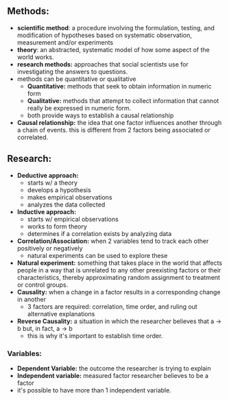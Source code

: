 ## Methods:
- **scientific method**: a procedure involving the formulation, testing, and modification of hypotheses based on systematic observation, measurement and/or experiments
- **theory**: an abstracted, systematic model of how some aspect of the world works.
- **research methods:** approaches that social scientists use for investigating the answers to questions.
- methods can be quantitative or qualitative
	- **Quantitative:** methods that seek to obtain information in numeric form
	- **Qualitative:** methods that attempt to collect information that cannot really be expressed in numeric form.
	- both provide ways to establish a causal relationship
- **Causal relationship:** the idea that one factor influences another through a chain of events. this is different from 2 factors being associated or correlated.
## Research:
- **Deductive approach:**
	- starts w/ a theory
	- develops a hypothesis
	- makes empirical observations
	- analyzes the data collected
- **Inductive approach:**
	- starts w/ empirical observations
	- works to form theory
	- determines if a correlation exists by analyzing data
- **Correlation/Association:** when 2 variables tend to track each other positively or negatively
	- natural experiments can be used to explore these
- **Natural experiment:** something that takes place in the world that affects people in a way that is unrelated to any other preexisting factors or their characteristics, thereby approximating random assignment to treatment or control groups.
- **Causality:** when a change in a factor results in a corresponding change in another
	- 3 factors are required: correlation, time order, and ruling out alternative explanations
- **Reverse Causality:** a situation in which the researcher believes that a -> b but, in fact,   a -> b
	- this is why it's important to establish time order.
### Variables:
- **Dependent Variable:** the outcome the researcher is trying to explain
- **Independent variable:** measured factor researcher believes to be a factor 
- it's possible to have more than 1 independent variable.